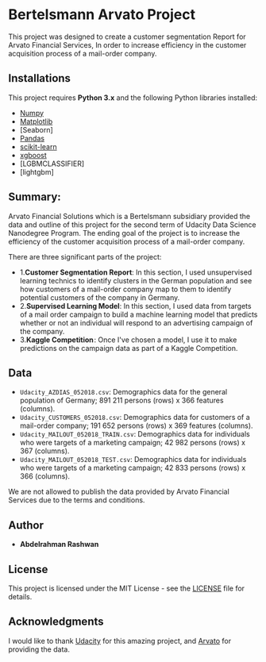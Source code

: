 # Bertelsmann Arvato Project

This project was designed to create a customer segmentation Report for Arvato Financial Services, In order to increase efficiency in the customer acquisition process of a mail-order company.



##  Installations

This project requires **Python 3.x** and the following Python libraries installed:

- [Numpy](https://www.numpy.org/)
- [Matplotlib](https://matplotlib.org/)
- [Seaborn]
- [Pandas](http://pandas.pydata.org)
- [scikit-learn](http://scikit-learn.org/stable/)
- [xgboost](https://xgboost.readthedocs.io/en/latest/python/python_intro.html)
- [LGBMCLASSIFIER]
- [lightgbm]



## Summary:
Arvato Financial Solutions which is a Bertelsmann subsidiary provided the data and outline of this project for the second term of  Udacity Data Science Nanodegree Program. The ending goal of the project is to increase the efficiency of the customer acquisition process of a mail-order company.

There are three significant parts of the project:

- 1.**Customer Segmentation Report**:  In this section, I used unsupervised  learning technics to identify clusters in the German population and see how customers of a mail-order company map to them to identify potential customers of the company in Germany.
- 2.**Supervised Learning Model**:  In this section, I  used data from targets of a mail order campaign to build a machine learning model that predicts whether or not an individual will respond to an advertising campaign of the company.
- 3.**Kaggle Competition** : Once I've chosen a model, I use it to make predictions on the campaign data as part of a Kaggle Competition.




## Data

- `Udacity_AZDIAS_052018.csv`: Demographics data for the general population of Germany; 891 211 persons (rows) x 366 features (columns).
- `Udacity_CUSTOMERS_052018.csv`: Demographics data for customers of a mail-order company; 191 652 persons (rows) x 369 features (columns).
- `Udacity_MAILOUT_052018_TRAIN.csv`: Demographics data for individuals who were targets of a marketing campaign; 42 982 persons (rows) x 367 (columns).
- `Udacity_MAILOUT_052018_TEST.csv`: Demographics data for individuals who were targets of a marketing campaign; 42 833 persons (rows) x 366 (columns).

We are not allowed to publish the data provided by Arvato Financial Services due to the terms and conditions.

## Author

-   **Abdelrahman Rashwan**


## License

This project is licensed under the MIT License - see the [LICENSE](LICENSE.txt) file for details.

## Acknowledgments

I would like to thank [Udacity](https://eu.udacity.com/) for this amazing project, and [Arvato](https://www.arvato.com/)  for providing the data.
